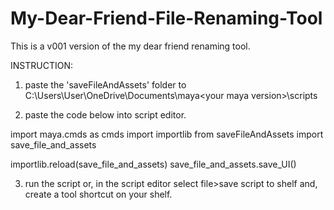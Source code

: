# My-Dear-Friend-File-Renaming-Tool
This is a v001 version of the my dear friend renaming tool.

INSTRUCTION: 
1. paste the 'saveFileAndAssets' folder to C:\Users\User\OneDrive\Documents\maya\<your maya version>\scripts

2. paste the code below into script editor.

import maya.cmds as cmds
import importlib
from saveFileAndAssets import save_file_and_assets

importlib.reload(save_file_and_assets)
save_file_and_assets.save_UI()

3. run the script or, in the script editor select file>save script to shelf and, create a tool shortcut on your shelf. 

